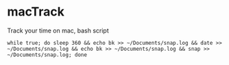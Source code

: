 # macTrack
Track your time on mac, bash script

```
while true; do sleep 360 && echo bk >> ~/Documents/snap.log && date >> ~/Documents/snap.log && echo bk >> ~/Documents/snap.log && snap >> ~/Documents/snap.log; done
```
